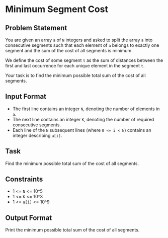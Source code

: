 # Minimum Segment Cost

## Problem Statement

You are given an array `a` of `N` integers and asked to split the array `a` into consecutive segments such that each element of `a` belongs to exactly one segment and the sum of the cost of all segments is minimum.

We define the cost of some segment `t` as the sum of distances between the first and last occurrence for each unique element in the segment `t`.

Your task is to find the minimum possible total sum of the cost of all segments.

## Input Format

* The first line contains an integer `N`, denoting the number of elements in `a`.
* The next line contains an integer `K`, denoting the number of required consecutive segments.
* Each line of the `N` subsequent lines (where `0 <= i < N`) contains an integer describing `a[i]`.

## Task

Find the minimum possible total sum of the cost of all segments.

## Constraints

* 1 <= `N` <= 10^5
* 1 <= `K` <= 10^3
* 1 <= `a[i]` <= 10^9

## Output Format

Print the minimum possible total sum of the cost of all segments.